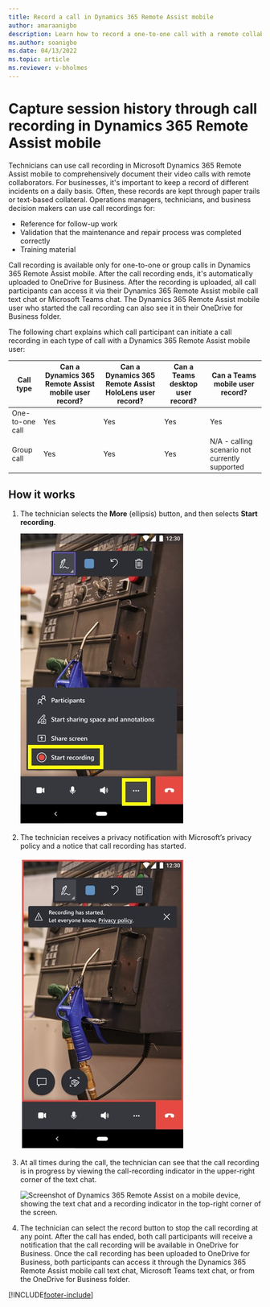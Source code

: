 ```yaml
---
title: Record a call in Dynamics 365 Remote Assist mobile
author: amaraanigbo
description: Learn how to record a one-to-one call with a remote collaborator in Dynamics 365 Remote Assist mobile. 
ms.author: soanigbo
ms.date: 04/13/2022
ms.topic: article
ms.reviewer: v-bholmes
---
```


# Capture session history through call recording in Dynamics 365 Remote Assist mobile

Technicians can use call recording in Microsoft Dynamics 365 Remote Assist mobile to comprehensively document their video calls with remote collaborators. For businesses, it's important to keep a record of different incidents on a daily basis. Often, these records are kept through paper trails or text-based collateral. Operations managers, technicians, and business decision makers can use call recordings for:

- Reference for follow-up work
- Validation that the maintenance and repair process was completed correctly
- Training material

Call recording is available only for one-to-one or group calls in Dynamics 365 Remote Assist mobile. After the call recording ends, it's automatically uploaded to OneDrive for Business. After the recording is uploaded, all call participants can access it via their Dynamics 365 Remote Assist mobile call text chat or  Microsoft Teams chat. The Dynamics 365 Remote Assist mobile user who started the call recording can also see it in their OneDrive for Business folder.

The following chart explains which call participant can initiate a call recording in each type of call with a Dynamics 365 Remote Assist mobile user:

| Call type|Can a Dynamics 365 Remote Assist mobile user record?     |Can a Dynamics 365 Remote Assist HoloLens user record?     | Can a Teams desktop user record? |  Can a Teams mobile user record?  |  
|---|---|---|---|---|
|  One-to-one call |  Yes |  Yes |  Yes | Yes |
|  Group call |  Yes | Yes | Yes | N/A - calling scenario not currently supported |  

## How it works

1. The technician selects the **More** (ellipsis) button, and then selects **Start recording**.

    ![Screenshot of Dynamics 365 Remote Assist mobile with More button and Start recording command highlighted.](./media/call-recording-1.jpg)

2. The technician receives a privacy notification with Microsoft’s privacy policy and a notice that call recording has started. 

    ![Screenshot of Dynamics 365 Remote Assist on a mobile device, showing the notification that recording has started message.](./media/call-recording-2.jpg)

3. At all times during the call, the technician can see that the call recording is in progress by viewing the call-recording indicator in the upper-right corner of the text chat.

    ![Screenshot of Dynamics 365 Remote Assist on a mobile device, showing the text chat and a recording indicator in the top-right corner of the screen.](./media/textchatrecorder.PNG)

4. The technician can select the record button to stop the call recording at any point. After the call has ended, both call participants will receive a notification that the call recording will be available in OneDrive for Business. Once the call recording has been uploaded to OneDrive for Business, both participants can access it through the Dynamics 365 Remote Assist mobile call text chat, Microsoft Teams text chat, or from the OneDrive for Business folder.

[!INCLUDE[footer-include](../../includes/footer-banner.md)]
